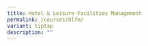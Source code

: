 ```yaml
---
title: Hotel & Leisure Facilities Management
permalink: /courses/hlfm/
variant: tiptap
description: ""
---
```

